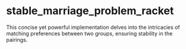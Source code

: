 # stable_marriage_problem_racket
This concise yet powerful implementation delves into the intricacies of matching preferences between two groups, ensuring stability in the pairings. 
